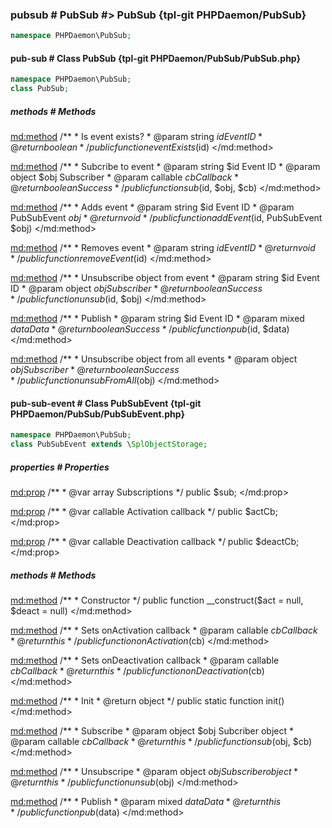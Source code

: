 ### pubsub # PubSub #> PubSub {tpl-git PHPDaemon/PubSub}

```php
namespace PHPDaemon\PubSub;
```

<!-- include-namespace path="\PHPDaemon\PubSub" commit="" level="" access="" -->
#### pub-sub # Class PubSub {tpl-git PHPDaemon/PubSub/PubSub.php}

```php
namespace PHPDaemon\PubSub;
class PubSub;
```

##### methods # Methods

<md:method>
/**
	 * Is event exists?
	 * @param  string  $id Event ID
	 * @return boolean
	 */
public function eventExists($id)
</md:method>

<md:method>
/**
	 * Subcribe to event
	 * @param  string   $id  Event ID
	 * @param  object   $obj Subscriber
	 * @param  callable $cb  Callback
	 * @return boolean       Success
	 */
public function sub($id, $obj, $cb)
</md:method>

<md:method>
/**
	 * Adds event
	 * @param  string      $id  Event ID
	 * @param  PubSubEvent $obj
	 * @return void
	 */
public function addEvent($id, PubSubEvent $obj)
</md:method>

<md:method>
/**
	 * Removes event
	 * @param  string $id Event ID
	 * @return void
	 */
public function removeEvent($id)
</md:method>

<md:method>
/**
	 * Unsubscribe object from event
	 * @param  string  $id  Event ID
	 * @param  object  $obj Subscriber
	 * @return boolean      Success
	 */
public function unsub($id, $obj)
</md:method>

<md:method>
/**
	 * Publish
	 * @param  string  $id   Event ID
	 * @param  mixed   $data Data
	 * @return boolean       Success
	 */
public function pub($id, $data)
</md:method>

<md:method>
/**
	 * Unsubscribe object from all events
	 * @param  object  $obj Subscriber
	 * @return boolean      Success
	 */
public function unsubFromAll($obj)
</md:method>

#### pub-sub-event # Class PubSubEvent {tpl-git PHPDaemon/PubSub/PubSubEvent.php}

```php
namespace PHPDaemon\PubSub;
class PubSubEvent extends \SplObjectStorage;
```

##### properties # Properties

<md:prop>
/**
	 * @var array Subscriptions
	 */
public $sub;
</md:prop>

<md:prop>
/**
	 * @var callable Activation callback
	 */
public $actCb;
</md:prop>

<md:prop>
/**
	 * @var callable Deactivation callback
	 */
public $deactCb;
</md:prop>

##### methods # Methods

<md:method>
/**
	 * Constructor
	 */
public function __construct($act = null, $deact = null)
</md:method>

<md:method>
/**
	 * Sets onActivation callback
	 * @param  callable $cb Callback
	 * @return this
	 */
public function onActivation($cb)
</md:method>

<md:method>
/**
	 * Sets onDeactivation callback
	 * @param callable $cb Callback
	 * @return this
	 */
public function onDeactivation($cb)
</md:method>

<md:method>
/**
	 * Init
	 * @return object
	 */
public static function init()
</md:method>

<md:method>
/**
	 * Subscribe
	 * @param  object   $obj Subcriber object
	 * @param  callable $cb  Callback
	 * @return this
	 */
public function sub($obj, $cb)
</md:method>

<md:method>
/**
	 * Unsubscripe
	 * @param  object $obj Subscriber object
	 * @return this
	 */
public function unsub($obj)
</md:method>

<md:method>
/**
	 * Publish
	 * @param  mixed $data Data
	 * @return this
	 */
public function pub($data)
</md:method>


<!--/ include-namespace -->
